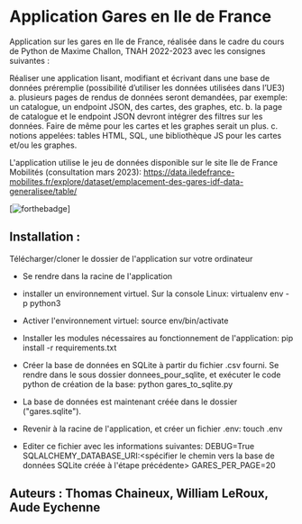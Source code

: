 # Application Gares en Ile de France
Application sur les gares en Ile de France, réalisée dans le cadre du cours de Python de Maxime Challon, TNAH 2022-2023 avec les consignes suivantes :

Réaliser une application lisant, modifiant et écrivant dans une base de
données préremplie (possibilité d’utiliser les données utilisées dans l’UE3)
a. plusieurs pages de rendus de données seront demandées, par exemple: un
catalogue, un endpoint JSON, des cartes, des graphes, etc.
b. la page de catalogue et le endpoint JSON devront intégrer des filtres sur les
données. Faire de même pour les cartes et les graphes serait un plus.
c. notions appelées: tables HTML, SQL, une bibliothèque JS pour les cartes
et/ou les graphes.

L'application utilise le jeu de données disponible sur le site Ile de France Mobilités (consultation mars 2023):
https://data.iledefrance-mobilites.fr/explore/dataset/emplacement-des-gares-idf-data-generalisee/table/

[![forthebadge](http://forthebadge.com/images/badges/built-with-love.svg)]

## Installation : 
Télécharger/cloner le dossier de l'application sur votre ordinateur

* Se rendre dans la racine de l'application
* installer un environnement virtuel. Sur la console Linux: 
virtualenv env -p python3

* Activer l'environnement virtuel:
source env/bin/activate

* Installer les modules nécessaires au fonctionnement de l'application: 
pip install -r requirements.txt

* Créer la base de données en SQLite à partir du fichier .csv fourni. Se rendre dans le sous dossier donnees_pour_sqlite, et exécuter le code python de création de la base:
python gares_to_sqlite.py

* La base de données est maintenant créée dans le dossier ("gares.sqlite"). 

* Revenir à la racine de l'application, et créer un fichier .env: touch .env

* Editer ce fichier avec les informations suivantes:
DEBUG=True
SQLALCHEMY_DATABASE_URI:<spécifier le chemin vers la base de données SQLite créée à l'étape précédente>
GARES_PER_PAGE=20

## Auteurs : Thomas Chaineux, William LeRoux, Aude Eychenne

